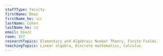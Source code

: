 ```yaml
---
staffType: faculty
firstName: Boaz
firstName_he: בועז
lastName: Cohen
lastName_he: כהן
email: boazc
room: 357
researchTopics: Elementary and Algebraic Number Theory, Finite Fields.
teachingTopics: Linear algebra, Discrete mathematics, Calculus.  
---
```

